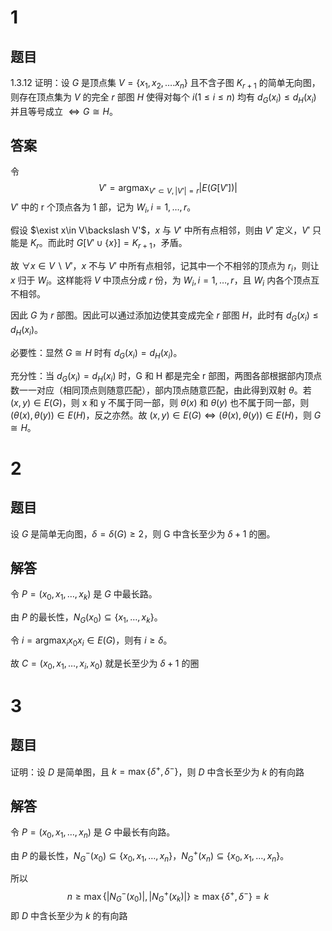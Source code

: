 # 1

## 题目

1.3.12 证明：设 $G$ 是顶点集 $V=\{x_1,x_2,\dots.x_n\}$ 且不含子图 $K_{r+1}$ 的简单无向图，则存在顶点集为 $V$ 的完全 $r$ 部图 $H$ 使得对每个 $i (1\le i\le n)$ 均有 $d_G(x_i)\le d_H(x_i)$ 并且等号成立 $\Leftrightarrow G\cong H$。

## 答案

令
$$
V' = \mathop{\arg\max}_{V'\subset V, |V'|=r}\left|E(G[V'])\right|
$$
$V'$ 中的 r 个顶点各为 1 部，记为 $W_i,i=1,\dots,r$。

假设 $\exist x\in V\backslash V'$，$x$ 与 $V'$ 中所有点相邻，则由 $V'$ 定义，$V'$ 只能是 $K_r$。而此时 $G[V' \cup \{x\}] = K_{r+1}$，矛盾。

故 $\forall x\in V\backslash V'$，$x$ 不与 $V'$ 中所有点相邻，记其中一个不相邻的顶点为 $r_i$，则让 $x$ 归于 $W_i$。这样能将 $V$ 中顶点分成 $r$ 份，为 $W_i,i=1,\dots,r$，且 $W_i$ 内各个顶点互不相邻。

因此 $G$ 为 $r$ 部图。因此可以通过添加边使其变成完全 $r$ 部图 $H$，此时有 $d_G(x_i)\le d_H(x_i)$。

必要性：显然 $G\cong H$ 时有 $d_G(x_i) = d_H(x_i)$。

充分性：当 $d_G(x_i) = d_H(x_i)$ 时，G 和 H 都是完全 r 部图，两图各部根据部内顶点数一一对应（相同顶点则随意匹配），部内顶点随意匹配，由此得到双射 $\theta$。若 $(x,y)\in E(G)$，则 x 和 y 不属于同一部，则 $\theta(x)$ 和 $\theta(y)$ 也不属于同一部，则 $(\theta(x),\theta(y))\in E(H)$，反之亦然。故 $(x,y)\in E(G) \Leftrightarrow (\theta(x),\theta(y))\in E(H)$，则 $G \cong H$。

# 2

## 题目

设 $G$ 是简单无向图，$\delta = \delta(G) \ge 2$，则 G 中含长至少为 $\delta+1$ 的圈。

## 解答

令 $P=(x_0,x_1,\dots,x_k)$ 是 $G$ 中最长路。

由 $P$ 的最长性，$N_G(x_0)\subseteq \{x_1,\dots,x_k\}$。

令 $i=\mathop{\arg\max}_{i} x_0x_i \in E(G)$，则有 $i\ge \delta$。

故 $C = (x_0,x_1,\dots,x_i,x_0)$ 就是长至少为 $\delta + 1$ 的圈

# 3

## 题目

证明：设 $D$ 是简单图，且 $k=\max\{\delta^+,\delta^-\}$，则 $D$ 中含长至少为 $k$ 的有向路

## 解答

令 $P=(x_0,x_1,\dots,x_n)$ 是 $G$ 中最长有向路。

由 $P$ 的最长性，$N^-_G(x_0)\subseteq \{x_0,x_1,\dots,x_n\}$，$N^+_G(x_n)\subseteq \{x_0,x_1,\dots,x_n\}$。

所以
$$
n\ge \max\left\{\left|N^-_G(x_0)\right|, \left|N^+_G(x_k)\right|\right\}
\ge \max\left\{\delta^+,\delta^-\right\}=k
$$
即 $D$ 中含长至少为 $k$ 的有向路

